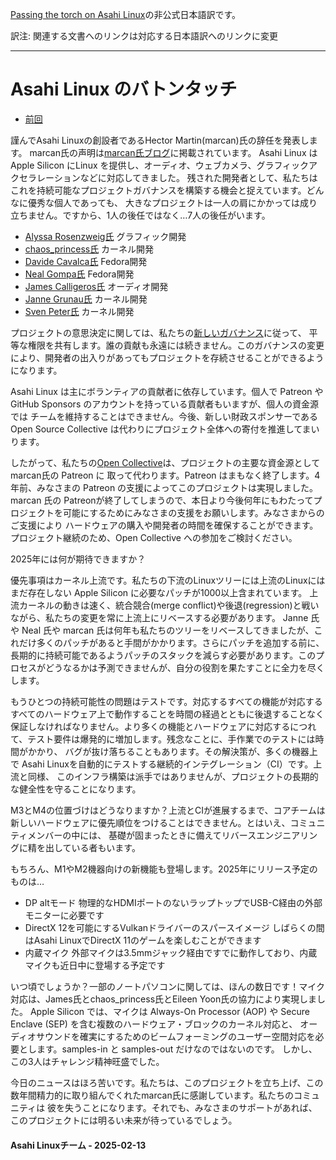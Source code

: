 [Passing the torch on Asahi Linux](https://asahilinux.org/2025/02/passing-the-torch/)の非公式日本語訳です。

訳注: 関連する文書へのリンクは対応する日本語訳へのリンクに変更

---
# Asahi Linux のバトンタッチ

- [前回](https://github.com/asfdrwe/asahi-linux-translations/blob/main/PROGRESS202412.md)

謹んでAsahi Linuxの創設者であるHector Martin(marcan)氏の辞任を発表します。
marcan氏の声明は[marcan氏ブログ](https://github.com/asfdrwe/asahi-linux-translations/blob/main/marcan.md)に掲載されています。
Asahi Linux は Apple Silicon にLinux を提供し、オーディオ、ウェブカメラ、グラフィックアクセラレーションなどに対応してきました。
残された開発者として、私たちはこれを持続可能なプロジェクトガバナンスを構築する機会と捉えています。どんなに優秀な個人であっても、
大きなプロジェクトは一人の肩にかかっては成り立ちません。ですから、1人の後任ではなく…7人の後任がいます。

- [Alyssa Rosenzweig氏](https://rosenzweig.io/) グラフィック開発
- [chaos_princess氏](https://social.treehouse.systems/@chaos_princess) カーネル開発
- [Davide Cavalca氏](https://github.com/davide125) Fedora開発
- [Neal Gompa氏](https://royalgeekworld.com/) Fedora開発
- [James Calligeros氏](https://social.treehouse.systems/@chadmed) オーディオ開発
- [Janne Grunau氏](https://social.treehouse.systems/@janne) カーネル開発
- [Sven Peter氏](https://social.treehouse.systems/@sven) カーネル開発

プロジェクトの意思決定に関しては、私たちの[新しいガバナンス](https://github.com/asfdrwe/asahi-linux-translations/blob/main/governance.md)に従って、
平等な権限を共有します。誰の貢献も永遠には続きません。このガバナンスの変更により、開発者の出入りがあってもプロジェクトを存続させることができるようになります。

Asahi Linux は主にボランティアの貢献者に依存しています。個人で Patreon や GitHub Sponsors のアカウントを持っている貢献者もいますが、個人の資金源では
チームを維持することはできません。今後、新しい財政スポンサーである Open Source Collective は代わりにプロジェクト全体への寄付を推進してまいります。

したがって、私たちの[Open Collective](https://opencollective.com/asahilinux)は、プロジェクトの主要な資金源として marcan氏の Patreon に
取って代わります。Patreon はまもなく終了します。4年前、みなさまの Patreon の支援によってこのプロジェクトは実現しました。marcan 氏の
Patreonが終了してしまうので、本日より今後何年にもわたってプロジェクトを可能にするためにみなさまの支援をお願いします。みなさまからのご支援により
ハードウェアの購入や開発者の時間を確保することができます。プロジェクト継続のため、Open Collective への参加をご検討ください。

2025年には何が期待できますか？

優先事項はカーネル上流です。私たちの下流のLinuxツリーには上流のLinuxにはまだ存在しない Apple Silicon に必要なパッチが1000以上含まれています。
上流カーネルの動きは速く、統合競合(merge conflict)や後退(regression)と戦いながら、私たちの変更を常に上流上にリベースする必要があります。
Janne 氏や Neal 氏や marcan 氏は何年も私たちのツリーをリベースしてきましたが、これだけ多くのパッチがあると手間がかかります。さらにパッチを追加する前に、
長期的に持続可能であるようパッチのスタックを減らす必要があります。このプロセスがどうなるかは予測できませんが、自分の役割を果たすことに全力を尽くします。

もうひとつの持続可能性の問題はテストです。対応するすべての機能が対応するすべてのハードウェア上で動作することを時間の経過とともに後退することなく
保証しなければなりません。より多くの機能とハードウェアに対応するにつれて、テスト要件は爆発的に増加します。残念なことに、手作業でのテストには時間がかかり、
バグが抜け落ちることもあります。その解決策が、多くの機器上で Asahi Linuxを自動的にテストする継続的インテグレーション（CI）です。上流と同様、
このインフラ構築は派手ではありませんが、プロジェクトの長期的な健全性を守ることになります。

M3とM4の位置づけはどうなりますか？上流とCIが進展するまで、コアチームは新しいハードウェアに優先順位をつけることはできません。とはいえ、コミュニティメンバーの中には、
基礎が固まったときに備えてリバースエンジニアリングに精を出している者もいます。

もちろん、M1やM2機器向けの新機能も登場します。2025年にリリース予定のものは…

- DP altモード 物理的なHDMIポートのないラップトップでUSB-C経由の外部モニターに必要です
- DirectX 12を可能にするVulkanドライバーのスパースイメージ しばらくの間はAsahi LinuxでDirectX 11のゲームを楽しむことができます
- 内蔵マイク 外部マイクは3.5mmジャック経由ですでに動作しており、内蔵マイクも近日中に登場する予定です

いつ頃でしょうか？一部のノートパソコンに関しては、ほんの数日です！マイク対応は、James氏とchaos_princess氏とEileen Yoon氏の協力により実現しました。
Apple Silicon では、マイクは Always-On Processor (AOP) や Secure Enclave (SEP) を含む複数のハードウェア・ブロックのカーネル対応と、
オーディオサウンドを確実にするためのビームフォーミングのユーザー空間対応を必要とします。samples-in と samples-out だけなのではないのです。
しかし、この3人はチャレンジ精神旺盛でした。

今日のニュースはほろ苦いです。私たちは、このプロジェクトを立ち上げ、この数年間精力的に取り組んでくれたmarcan氏に感謝しています。私たちのコミュニティは
彼を失うことになります。それでも、みなさまのサポートがあれば、このプロジェクトには明るい未来が待っているでしょう。

#### Asahi Linuxチーム - 2025-02-13
